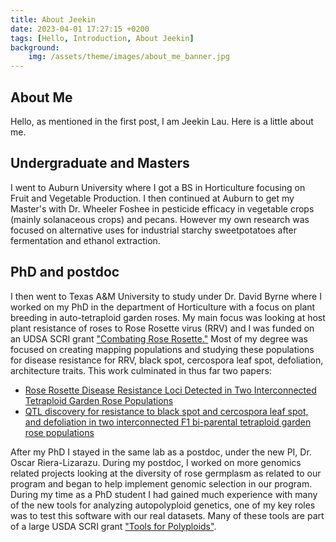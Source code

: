 ```yaml
---
title: About Jeekin
date: 2023-04-01 17:27:15 +0200
tags: [Hello, Introduction, About Jeekin]
background:
    img: /assets/theme/images/about_me_banner.jpg
---
```

<!-- Google tag (gtag.js) -->
<script async src="https://www.googletagmanager.com/gtag/js?id=G-5BVF33Z2MC"></script>
<script>
  window.dataLayer = window.dataLayer || [];
  function gtag(){dataLayer.push(arguments);}
  gtag('js', new Date());

  gtag('config', 'G-5BVF33Z2MC');
</script>
## About Me
Hello, as mentioned in the first post, I am Jeekin Lau. Here is a little about me.  

## Undergraduate and Masters
I went to Auburn University where I got a BS in Horticulture focusing on Fruit and Vegetable Production. I then continued at Auburn to get my Master's with Dr. Wheeler Foshee in pesticide efficacy in vegetable crops (mainly solanaceous crops) and pecans. However my own research was focused on alternative uses for industrial starchy sweetpotatoes after fermentation and ethanol extraction.   

## PhD and postdoc
I then went to Texas A&M University to study under Dr. David Byrne where I worked on my PhD in the department of Horticulture with a focus on plant breeding in auto-tetraploid garden roses. My main focus was looking at host plant resistance of roses to Rose Rosette virus (RRV) and I was funded on an UDSA SCRI grant ["Combating Rose Rosette."](https://roserosette.org/) Most of my degree was focused on creating mapping populations and studying these populations for disease resistance for RRV, black spot, cercospora leaf spot, defoliation, architecture traits. This work culminated in thus far two papers:
- [Rose Rosette Disease Resistance Loci Detected in Two Interconnected Tetraploid Garden Rose Populations](https://www.frontiersin.org/articles/10.3389/fpls.2022.916231/full)
- [QTL discovery for resistance to black spot and cercospora leaf spot, and defoliation in two interconnected F1 bi-parental tetraploid garden rose populations](https://www.frontiersin.org/articles/10.3389/fpls.2023.1209445/full)  

After my PhD I stayed in the same lab as a postdoc, under the new PI, Dr. Oscar Riera-Lizarazu. During my postdoc, I worked on more genomics related projects looking at the diversity of rose germplasm as related to our program and began to help implement genomic selection in our program. During my time as a PhD student I had gained much experience with many of the new tools for analyzing autopolyploid genetics, one of my key roles was to test this software with our real datasets. Many of these tools are part of a large USDA SCRI grant ["Tools for Polyploids"](https://www.polyploids.org/).

